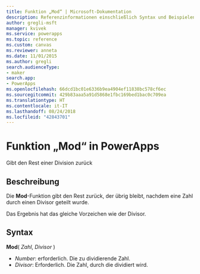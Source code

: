 ```yaml
---
title: Funktion „Mod“ | Microsoft-Dokumentation
description: Referenzinformationen einschließlich Syntax und Beispielen für die Funktion „Mod“ in PowerApps
author: gregli-msft
manager: kvivek
ms.service: powerapps
ms.topic: reference
ms.custom: canvas
ms.reviewer: anneta
ms.date: 11/01/2015
ms.author: gregli
search.audienceType:
- maker
search.app:
- PowerApps
ms.openlocfilehash: 66dcd1bc01e6336b9ea4904ef11838bc578cf6ec
ms.sourcegitcommit: 429b83aaa5a91d5868e1fbc169bed1bac0c709ea
ms.translationtype: HT
ms.contentlocale: it-IT
ms.lasthandoff: 08/24/2018
ms.locfileid: "42843701"
---
```

# <a name="mod-function-in-powerapps"></a>Funktion „Mod“ in PowerApps
Gibt den Rest einer Division zurück

## <a name="description"></a>Beschreibung
Die **Mod**-Funktion gibt den Rest zurück, der übrig bleibt, nachdem eine Zahl durch einen Divisor geteilt wurde.

Das Ergebnis hat das gleiche Vorzeichen wie der Divisor.

## <a name="syntax"></a>Syntax
**Mod**( *Zahl*, *Divisor* )

* *Number*: erforderlich. Die zu dividierende Zahl.
* *Divisor*: Erforderlich.  Die Zahl, durch die dividiert wird.

